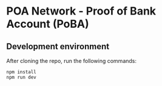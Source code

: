 # POA Network - Proof of Bank Account (PoBA)

## Development environment

After cloning the repo, run the following commands:

```
npm install
npm run dev
```
